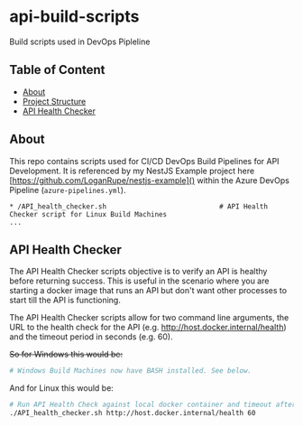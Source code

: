 # api-build-scripts
Build scripts used in DevOps Pipleline

## Table of Content

- [About](#about)
- [Project Structure](#project-structure)
- [API Health Checker](#api-health-checker)

## About
This repo contains scripts used for CI/CD DevOps Build Pipelines for API Development. It is referenced by my NestJS Example project here [https://github.com/LoganRupe/nestjs-example]() within the Azure DevOps Pipeline (`azure-pipelines.yml`).

````
* /API_health_checker.sh                            # API Health Checker script for Linux Build Machines
...
````

## API Health Checker
The API Health Checker scripts objective is to verify an API is healthy before returning success. This is useful in the scenario where you are starting a docker image that runs an API but don't want other processes to start till the API is functioning. 

The API Health Checker scripts allow for two command line arguments, the URL to the health check for the API (e.g. http://host.docker.internal/health) and the timeout period in seconds (e.g. 60). 

~~So for Windows this would be:~~

```powershell
# Windows Build Machines now have BASH installed. See below.
```

And for Linux this would be:

```bash
# Run API Health Check against local docker container and timeout after a minute.
./API_health_checker.sh http://host.docker.internal/health 60
```